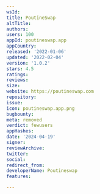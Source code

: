 ```yaml
---
wsId: 
title: PoutineSwap
altTitle: 
authors: 
users: 100
appId: poutineswap.app
appCountry: 
released: '2022-01-06'
updated: '2022-02-04'
version: '1.0.2'
stars: 4.5
ratings: 
reviews: 
size: 
website: https://poutineswap.com
repository: 
issue: 
icon: poutineswap.app.png
bugbounty: 
meta: removed
verdict: fewusers
appHashes: 
date: '2024-04-19'
signer: 
reviewArchive: 
twitter: 
social: 
redirect_from: 
developerName: Poutineswap
features: 

---
```


